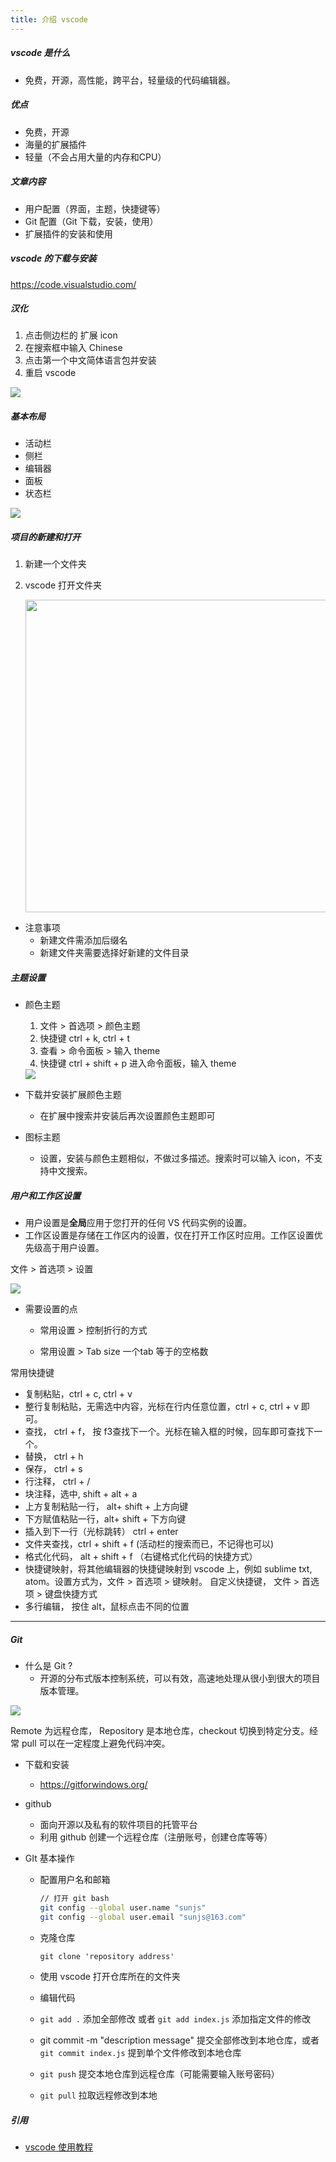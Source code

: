 ```yaml
---
title: 介绍 vscode
---
```


##### vscode 是什么

- 免费，开源，高性能，跨平台，轻量级的代码编辑器。

##### 优点

- 免费，开源
- 海量的扩展插件
- 轻量（不会占用大量的内存和CPU）

##### 文章内容

- 用户配置（界面，主题，快捷键等）
- Git 配置（Git 下载，安装，使用）
- 扩展插件的安装和使用

##### vscode 的下载与安装

 https://code.visualstudio.com/ 



##### 汉化

1. 点击侧边栏的 扩展 icon
2. 在搜索框中输入 Chinese
3. 点击第一个中文简体语言包并安装
4. 重启 vscode

<img src="./pics/chinese-package.png">



##### 基本布局

- 活动栏
- 侧栏
- 编辑器
- 面板
- 状态栏

<img src="./pics/function-partition.png">



##### 项目的新建和打开

1. 新建一个文件夹

2. vscode 打开文件夹

   <img src="./pics/resource-manager.png" width=500>

   

   

- 注意事项
  - 新建文件需添加后缀名
  - 新建文件夹需要选择好新建的文件目录



##### 主题设置

- 颜色主题

  1. 文件 > 首选项 > 颜色主题
  2. 快捷键 ctrl + k, ctrl + t
  3. 查看 > 命令面板 > 输入 theme
  4. 快捷键 ctrl + shift + p 进入命令面板，输入 theme

  <img src="./pics/color-theme.png">

- 下载并安装扩展颜色主题

  - 在扩展中搜索并安装后再次设置颜色主题即可

  

- 图标主题

  - 设置，安装与颜色主题相似，不做过多描述。搜索时可以输入 icon，不支持中文搜索。

##### 用户和工作区设置

- 用户设置是**全局**应用于您打开的任何 VS 代码实例的设置。
- 工作区设置是存储在工作区内的设置，仅在打开工作区时应用。工作区设置优先级高于用户设置。

文件 > 首选项 > 设置

<img src="./pics/setting.png">

- 需要设置的点

  - 常用设置 > 控制折行的方式

  - 常用设置 > Tab size 一个tab 等于的空格数

    





常用快捷键

- 复制粘贴，ctrl + c, ctrl + v
- 整行复制粘贴，无需选中内容，光标在行内任意位置，ctrl + c, ctrl + v 即可。
- 查找， ctrl + f， 按 f3查找下一个。光标在输入框的时候，回车即可查找下一个。
- 替换， ctrl + h
- 保存， ctrl + s
- 行注释， ctrl + /
- 块注释，选中, shift + alt + a
- 上方复制粘贴一行， alt+ shift + 上方向键
- 下方赋值粘贴一行，alt+ shift + 下方向键
- 插入到下一行（光标跳转） ctrl + enter
- 文件夹查找，ctrl + shift + f  (活动栏的搜索而已，不记得也可以)
- 格式化代码， alt + shift + f  （右键格式化代码的快捷方式）
- 快捷键映射，将其他编辑器的快捷键映射到 vscode 上，例如 sublime txt, atom。设置方式为，文件 > 首选项 > 键映射。 自定义快捷键， 文件 > 首选项 > 键盘快捷方式
- 多行编辑， 按住 alt，鼠标点击不同的位置





---



##### Git

- 什么是 Git ?
  - 开源的分布式版本控制系统，可以有效，高速地处理从很小到很大的项目版本管理。

<img src="./pics/git-workflow.png">

Remote 为远程仓库， Repository 是本地仓库，checkout 切换到特定分支。经常 pull 可以在一定程度上避免代码冲突。

- 下载和安装

  - https://gitforwindows.org/ 

- github

  - 面向开源以及私有的软件项目的托管平台
  - 利用 github 创建一个远程仓库（注册账号，创建仓库等等）

- GIt 基本操作

  - 配置用户名和邮箱

    ```bash
    // 打开 git bash
    git config --global user.name "sunjs"
    git config --global user.email "sunjs@163.com"
    ```

  - 克隆仓库

    `git clone 'repository address'`

  - 使用 vscode 打开仓库所在的文件夹

  - 编辑代码

  - `git add .` 添加全部修改 或者 `git add index.js` 添加指定文件的修改

  - git commit -m "description message" 提交全部修改到本地仓库，或者 `git commit index.js` 提到单个文件修改到本地仓库

  - `git push` 提交本地仓库到远程仓库（可能需要输入账号密码）

  - `git pull`  拉取远程修改到本地 





##### 引用

- [vscode 使用教程]( https://www.imooc.com/video/18975 )